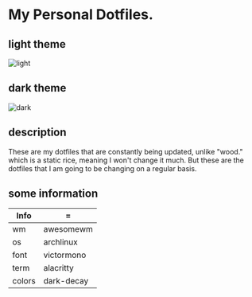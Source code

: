 # My Personal Dotfiles.
## light theme
![light](https://user-images.githubusercontent.com/118438453/205805655-4e9aeb92-5106-47e3-8493-f00e100bd68c.png)

## dark theme
![dark](https://user-images.githubusercontent.com/118438453/205805608-7440c989-7e37-4b0f-94f1-5cf489852dad.png)

## description
These are my dotfiles that are constantly being updated, unlike "wood." which is a static rice, meaning I won't change it much.
But these are the dotfiles that I am going to be changing on a regular basis.

## some information
| Info |    =    |
| ---- | ------- |
|  wm  | awesomewm |
|  os  | archlinux |
| font | victormono |
| term | alacritty |
|colors| dark-decay |
